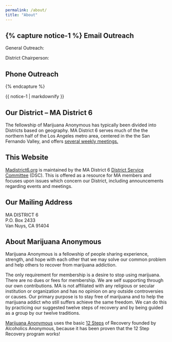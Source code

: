 ```yaml
---
permalink: /about/
title: "About"
---
```


{% capture notice-1 %}
Email Outreach
---------------

General Outreach:
<script type-"text/javascript">
    //<![CDATA[
    var email - 'info';
    email +- '@';
    email +- 'madistrict6.org';
    document.write('<a href-"mailto:' + email + '">' + email + '</a>');
    //]]>
</script>

District Chairperson:
<script type-"text/javascript">
    //<![CDATA[
    var email - 'chair';
    email +- '@';
    email +- 'madistrict6.org';
    document.write('<a href-"mailto:' + email + '">' + email + '</a>');
    //]]>
</script>

Phone Outreach
--------------

<script type-"text/javascript">
    //<![CDATA[
    var part1 - '323';
    var part2 - '552';
    var part3 - '9874';
    var phone - part1 + '-' + part2 + '-' + part3;
    document.write('<a href-"tel:' + phone + '">' + phone + '</a>');
    //]]>
</script>
{% endcapture %}

<div class="notice">{{ notice-1 | markdownify }}</div>

Our District – MA District 6
----------------------------

The fellowship of Marijuana Anonymous has typically been divided into Districts based on geography. MA District 6 serves much of the the northern half of the Los Angeles metro area, centered in the the San Fernando Valley, and offers [several weekly meetings.](https://www.madistrict6.org)

This Website
------------

[Madistrict6.org](https://www.madistrict6.org) is maintained by the MA District 6 [District Service Committee](https://www.madistrict6.org/district-service) (DSC). This is offered as a resource for MA members and focuses upon issues which concern our District, including announcements regarding events and meetings.

Our Mailing Address
-------------------

MA DISTRICT 6<br>
P.O. Box 2433<br>
Van Nuys, CA 91404

About Marijuana Anonymous
-------------------------

Marijuana Anonymous is a fellowship of people sharing experience, strength, and hope with each other that we may solve our common problem and help others to recover from marijuana addiction.

The only requirement for membership is a desire to stop using marijuana. There are no dues or fees for membership. We are self supporting through our own contributions. MA is not affiliated with any religious or secular institution or organization and has no opinion on any outside controversies or causes. Our primary purpose is to stay free of marijuana and to help the marijuana addict who still suffers achieve the same freedom. We can do this by practicing our suggested twelve steps of recovery and by being guided as a group by our twelve traditions.

[Marijuana Anonymous](https://www.marijuana-anonymous.org) uses the basic [12 Steps](https://www.madistrict6.org/twelve-steps-of-marijuana-anonymous) of Recovery founded by Alcoholics Anonymous, because it has been proven that the 12 Step Recovery program works!

